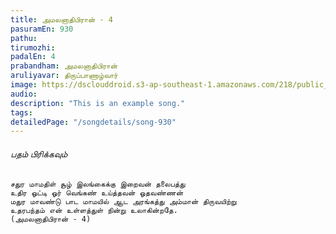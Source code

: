 ```yaml
---
title: அமலனாதிபிரான் - 4
pasuramEn: 930
pathu: 
tirumozhi: 
padalEn: 4
prabandham: அமலனாதிபிரான்
aruliyavar: திருப்பாணாழ்வார்
image: https://dsclouddroid.s3-ap-southeast-1.amazonaws.com/218/public_10291fa366450a13386ed314d16331d43077.jpg
audio: 
description: "This is an example song."
tags: 
detailedPage: "/songdetails/song-930"
---
```



###### பதம் பிரிக்கவும்


	சதுர மாமதிள் சூழ் இலங்கைக்கு இறைவன் தலைபத்து
	உதிர ஓட்டி ஓர் வெங்கண் உய்த்தவன் ஓதவண்ணன்
	மதுர மாவண்டு பாட மாமயில் ஆட அரங்கத்து அம்மான் திருவயிற்று
	உதரபந்தம் என் உள்ளத்துள் நின்று உலாகின்றதே.
	(அமலனாதிபிரான் - 4)
	